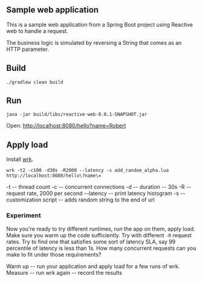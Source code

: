 ## Sample web application

This is a sample web application from a Spring Boot project using Reactive web to handle a request.

The business logic is simulated by reversing a String that comes as an HTTP parameter.



## Build

```
./gradlew clean build
```

## Run

```
java -jar build/libs/reactive-web-0.0.1-SNAPSHOT.jar
```

Open:
[http://localhost:8080/hello?name=Robert](http://localhost:8080/hello?name=Robert)

## Apply load
Install [wrk](https://github.com/giltene/wrk2).

```
wrk -t2 -c100 -d30s -R2000 --latency -s add_random_alpha.lua http://localhost:8080/hello\?name\=
```

-t -- thread count
-c -- concurrent connections
-d -- duration -- 30s
-R -- request rate, 2000 per second
--latency  -- print latency histogram
-s -- customization script -- adds random string to the end of url

### Experiment

Now you're ready to try different runtimes, run the app on them, apply load. Make sure you warm up the code sufficiently.
Try with different `-R` request rates. Try to find one that satisfies some sort of latency SLA, say 99 percentile of latency is less than 1s.
How many concurrent requests can you make to fit under those requirements?


Warm up -- run your application and apply load for a few runs of wrk.
Measure -- run wrk again -- record the results


